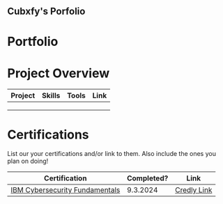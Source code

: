 ## Cubxfy's Porfolio

# Portfolio

# Project Overview 
|     Project     |                 Skills                |     Tools       |      Link       |
| --------------- | ------------------------------------- | --------------- | --------------- |
|                 |                                       | | |
|                 |                                       |                 |                 |
|                 |                                       |                 |                 |


# Certifications 
List our your certifications and/or link to them. Also include the ones you plan on doing!

|     Certification     |               Completed?               |     Link       |
| --------------------  | -------------------------------------- | ---------------| 
| [IBM Cybersecurity Fundamentals](https://www.ibm.com/training/badge/cybersecurity-fundamentals)   |               9.3.2024         |    [Credly Link](https://www.credly.com/badges/a1272cd8-86df-46d2-b187-00adeb4271a0/public_url/)        | 

